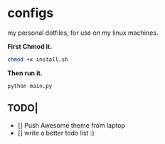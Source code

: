 configs
=======

my personal dotfiles, for use on my linux machines.

__First Chmod it.__
``` bash
chmod +x install.sh
```

__Then run it.__
```bash
python main.py
```

## TODO|
 - [] Push Awesome theme from laptop
 - [] write a better todo list :)
